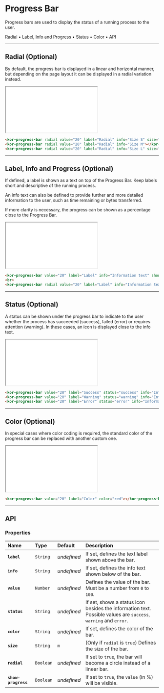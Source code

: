 # Progress Bar

Progress bars are used to display the status of a running process to the user.

[Radial](components/progress-bar#radial-(optional)) • [Label, Info and Progress](components/progress-bar#label,-info-and-progress-(optional)) • [Status](components/progress-bar#status-(optional)) • [Color](components/progress-bar#color-(optional)) • [API](components/progress-bar#api)

---

## Radial (Optional)

By default, the progress bar is displayed in a linear and horizontal manner, but depending on the page layout it can be displayed in a radial variation instead.

<iframe src="./assets/docs/components/progress-bar/radial.html"></iframe>

```html
<kor-progress-bar radial value="20" label="Radial" info="Size S" size="s"></kor-progress-bar>
<kor-progress-bar radial value="20" label="Radial" info="Size M"></kor-progress-bar>
<kor-progress-bar radial value="20" label="Radial" info="Size L" size="l"></kor-progress-bar>
```

---

## Label, Info and Progress (Optional)

If defined, a label is shown as a text on top of the Progress Bar. Keep labels short and descriptive of the running process.

An info text can also be defined to provide further and more detailed information to the user, such as time remaining or bytes transferred.

If more clarity is necessary, the progress can be shown as a percentage close to the Progress Bar.

<iframe src="./assets/docs/components/progress-bar/label-info-and-progress.html"></iframe>

```html
<kor-progress-bar value="20" label="Label" info="Information text" show-progress></kor-progress-bar>
<br>
<kor-progress-bar radial value="20" label="Label" info="Information text" show-progress></kor-progress-bar>
```

---

## Status (Optional)

A status can be shown under the progress bar to indicate to the user whether the process has succeeded (success), failed (error) or requires attention (warning). In these cases, an icon is displayed close to the info text.

<iframe src="./assets/docs/components/progress-bar/status.html"></iframe>

```html
<kor-progress-bar value="20" label="Success" status="success" info="Information text"></kor-progress-bar>
<kor-progress-bar value="20" label="Warning" status="warning" info="Information text"></kor-progress-bar>
<kor-progress-bar value="20" label="Error" status="error" info="Information text"></kor-progress-bar>
```

---

## Color (Optional)

In special cases where color coding is required, the standard color of the progress bar can be replaced with another custom one.

<iframe src="./assets/docs/components/progress-bar/color.html"></iframe>

```html
<kor-progress-bar value="20" label="Color" color="red"></kor-progress-bar>
```

---

## API

### Properties

| Name | Type | Default | Description |
| :-- | :-- | :-- | :-- |
| **`label`** | `String` | _undefined_ | If set, defines the text label shown above the bar. |
| **`info`** | `String` | _undefined_ | If set, defines the info text shown below of the bar. |
| **`value`** | `Number` | _undefined_ | Defines the value of the bar. Must be a number from `0` to `100`. |
| **`status`** | `String` | _undefined_ | If set, shows a status icon besides the information text. Possible values are `success`, `warning` and `error`. |
| **`color`** | `String` | _undefined_ | If set, defines the color of the bar. |
| **`size`** | `String` | `m` | (Only if `radial` is `true`) Defines the size of the bar. |
| **`radial`** | `Boolean` | _undefined_ | If set to `true`, the bar will become a circle instead of a linear bar. |
| **`show-progress`** | `Boolean` | _undefined_ | If set to `true`, the `value` (in %) will be visible. |
